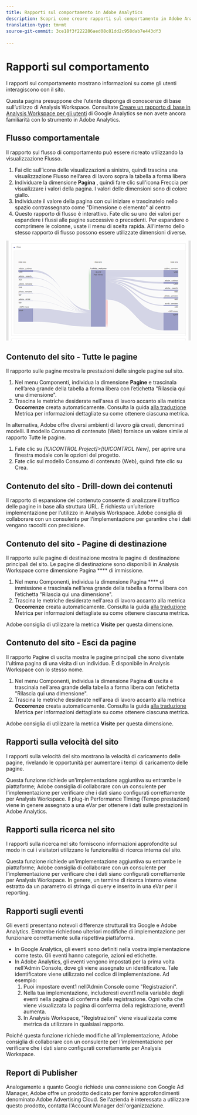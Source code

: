 ```yaml
---
title: Rapporti sul comportamento in Adobe Analytics
description: Scopri come creare rapporti sul comportamento in Adobe Analytics
translation-type: tm+mt
source-git-commit: 3ce18f3f222286aed08c81dd2c958dab7e443df3

---
```



# Rapporti sul comportamento

I rapporti sul comportamento mostrano informazioni su come gli utenti interagiscono con il sito.

Questa pagina presuppone che l’utente disponga di conoscenze di base sull’utilizzo di Analysis Workspace. Consultate [Creare un rapporto di base in Analysis Workspace per gli utenti](create-report.md) di Google Analytics se non avete ancora familiarità con lo strumento in Adobe Analytics.

## Flusso comportamentale

Il rapporto sul flusso di comportamento può essere ricreato utilizzando la visualizzazione Flusso.

1. Fai clic sull’icona delle visualizzazioni a sinistra, quindi trascina una visualizzazione Flusso nell’area di lavoro sopra la tabella a forma libera
2. Individuare la dimensione **Pagina** , quindi fare clic sull'icona Freccia per visualizzare i valori della pagina. I valori delle dimensioni sono di colore giallo.
3. Individuate il valore della pagina con cui iniziare e trascinatelo nello spazio contrassegnato come "Dimensione o elemento" al centro
4. Questo rapporto di flusso è interattivo. Fate clic su uno dei valori per espandere i flussi alle pagine successive o precedenti. Per espandere o comprimere le colonne, usate il menu di scelta rapida. All’interno dello stesso rapporto di flusso possono essere utilizzate dimensioni diverse.

![Report flusso](/help/technotes/ga-to-aa/assets/flow.png)

## Contenuto del sito - Tutte le pagine

Il rapporto sulle pagine mostra le prestazioni delle singole pagine sul sito.

1. Nel menu Componenti, individua la dimensione **Pagine** e trascinala nell’area grande della tabella a forma libera con l’etichetta "Rilascia qui una dimensione".
2. Trascina le metriche desiderate nell'area di lavoro accanto alla metrica **Occorrenze** creata automaticamente. Consulta la guida [alla traduzione](common-metrics.md) Metrica per informazioni dettagliate su come ottenere ciascuna metrica.

In alternativa, Adobe offre diversi ambienti di lavoro già creati, denominati modelli. Il modello Consumo di contenuto (Web) fornisce un valore simile al rapporto Tutte le pagine.

1. Fate clic su *[!UICONTROL Project]&gt;[!UICONTROL New]*, per aprire una finestra modale con le opzioni del progetto.
2. Fate clic sul modello Consumo di contenuto (Web), quindi fate clic su Crea.

## Contenuto del sito - Drill-down dei contenuti

Il rapporto di espansione del contenuto consente di analizzare il traffico delle pagine in base alla struttura URL. È richiesta un’ulteriore implementazione per l’utilizzo in Analysis Workspace. Adobe consiglia di collaborare con un consulente per l'implementazione per garantire che i dati vengano raccolti con precisione.

## Contenuto del sito - Pagine di destinazione

Il rapporto sulle pagine di destinazione mostra le pagine di destinazione principali del sito. Le pagine di destinazione sono disponibili in Analysis Workspace come dimensione Pagina **** di immissione.

1. Nel menu Componenti, individua la dimensione Pagina **** di immissione e trascinala nell’area grande della tabella a forma libera con l’etichetta "Rilascia qui una dimensione".
2. Trascina le metriche desiderate nell'area di lavoro accanto alla metrica **Occorrenze** creata automaticamente. Consulta la guida [alla traduzione](common-metrics.md) Metrica per informazioni dettagliate su come ottenere ciascuna metrica.

Adobe consiglia di utilizzare la metrica **Visite** per questa dimensione.

## Contenuto del sito - Esci da pagine

Il rapporto Pagine di uscita mostra le pagine principali che sono diventate l'ultima pagina di una visita di un individuo. È disponibile in Analysis Workspace con lo stesso nome.

1. Nel menu Componenti, individua la dimensione Pagina **di** uscita e trascinala nell’area grande della tabella a forma libera con l’etichetta "Rilascia qui una dimensione".
2. Trascina le metriche desiderate nell'area di lavoro accanto alla metrica **Occorrenze** creata automaticamente. Consulta la guida [alla traduzione](common-metrics.md) Metrica per informazioni dettagliate su come ottenere ciascuna metrica.

Adobe consiglia di utilizzare la metrica **Visite** per questa dimensione.

## Rapporti sulla velocità del sito

I rapporti sulla velocità del sito mostrano la velocità di caricamento delle pagine, rivelando le opportunità per aumentare i tempi di caricamento delle pagine.

Questa funzione richiede un'implementazione aggiuntiva su entrambe le piattaforme; Adobe consiglia di collaborare con un consulente per l’implementazione per verificare che i dati siano configurati correttamente per Analysis Workspace. Il plug-in [](/help/implement/js-implementation/plugins/performancetiming.md) Performance Timing (Tempo prestazioni) viene in genere assegnato a una eVar per ottenere i dati sulle prestazioni in Adobe Analytics.

## Rapporti sulla ricerca nel sito

I rapporti sulla ricerca nel sito forniscono informazioni approfondite sul modo in cui i visitatori utilizzano le funzionalità di ricerca interna del sito.

Questa funzione richiede un'implementazione aggiuntiva su entrambe le piattaforme; Adobe consiglia di collaborare con un consulente per l’implementazione per verificare che i dati siano configurati correttamente per Analysis Workspace. In genere, un termine di ricerca interno viene estratto da un parametro di stringa di query e inserito in una eVar per il reporting.

## Rapporti sugli eventi

Gli eventi presentano notevoli differenze strutturali tra Google e Adobe Analytics. Entrambe richiedono ulteriori modifiche di implementazione per funzionare correttamente sulla rispettiva piattaforma.

* In Google Analytics, gli eventi sono definiti nella vostra implementazione come testo. Gli eventi hanno categorie, azioni ed etichette.
* In Adobe Analytics, gli eventi vengono impostati per la prima volta nell'Admin Console, dove gli viene assegnato un identificatore. Tale identificatore viene utilizzato nel codice di implementazione. Ad esempio:
   1. Puoi impostare event1 nell’Admin Console come "Registrazioni".
   2. Nella tua implementazione, includeresti event1 nella variabile degli eventi nella pagina di conferma della registrazione. Ogni volta che viene visualizzata la pagina di conferma della registrazione, event1 aumenta.
   3. In Analysis Workspace, "Registrazioni" viene visualizzata come metrica da utilizzare in qualsiasi rapporto.

Poiché questa funzione richiede modifiche all’implementazione, Adobe consiglia di collaborare con un consulente per l’implementazione per verificare che i dati siano configurati correttamente per Analysis Workspace.

## Report di Publisher

Analogamente a quanto Google richiede una connessione con Google Ad Manager, Adobe offre un prodotto dedicato per fornire approfondimenti denominato Adobe Advertising Cloud. Se l'azienda è interessata a utilizzare questo prodotto, contatta l'Account Manager dell'organizzazione.
